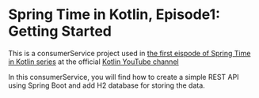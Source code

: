# Spring Time in Kotlin, Episode1: Getting Started

This is a consumerService project used in [the first eispode of Spring Time in Kotlin series](https://www.youtube.com/watch?v=gf-kjD2ZmZk) at the official [Kotlin YouTube channel](https://www.youtube.com/channel/UCP7uiEZIqci43m22KDl0sNw)

In this consumerService, you will find how to create a simple REST API using Spring Boot and add H2 database for storing the data.
